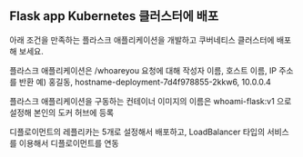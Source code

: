 ## Flask app Kubernetes 클러스터에 배포

아래 조건을 만족하는 플라스크 애플리케이션을 개발하고 쿠버네티스 클러스터에 배포해 보세요. 

플라스크 애플리케이션은 /whoareyou 요청에 대해 작성자 이름, 호스트 이름, IP 주소를 반환
예) 홍길동, hostname-deployment-7d4f978855-2kkw6, 10.0.0.4

플라스크 애플리케이션을 구동하는 컨테이너 이미지의 이름은 whoami-flask:v1 으로 설정해 본인의 도커 허브에 등록

디플로이먼트의 레플리카는 5개로 설정해서 배포하고, LoadBalancer 타입의 서비스를 이용해서 디플로이먼트를 연동
